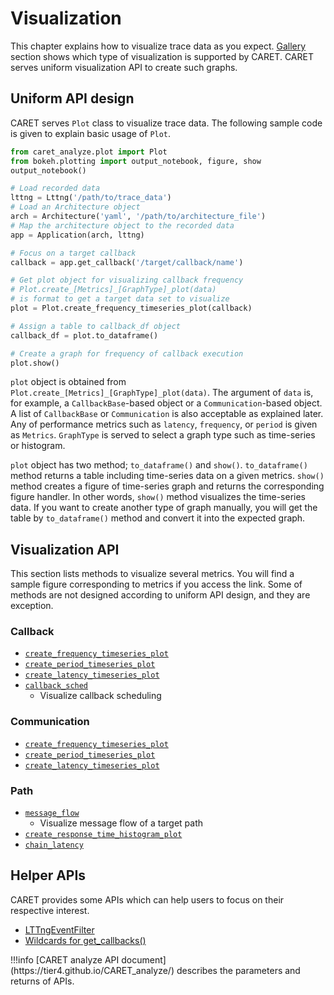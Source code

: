 # Visualization

This chapter explains how to visualize trace data as you expect. [Gallery](../gallery.md) section shows which type of visualization is supported by CARET. CARET serves uniform visualization API to create such graphs.

## Uniform API design

CARET serves `Plot` class to visualize trace data. The following sample code is given to explain basic usage of `Plot`.

```python
from caret_analyze.plot import Plot
from bokeh.plotting import output_notebook, figure, show
output_notebook()

# Load recorded data
lttng = Lttng('/path/to/trace_data')
# Load an Architecture object
arch = Architecture('yaml', '/path/to/architecture_file')
# Map the architecture object to the recorded data
app = Application(arch, lttng)

# Focus on a target callback
callback = app.get_callback('/target/callback/name')

# Get plot object for visualizing callback frequency
# Plot.create_[Metrics]_[GraphType]_plot(data)
# is format to get a target data set to visualize
plot = Plot.create_frequency_timeseries_plot(callback)

# Assign a table to callback_df object
callback_df = plot.to_dataframe()

# Create a graph for frequency of callback execution
plot.show()
```

`plot` object is obtained from `Plot.create_[Metrics]_[GraphType]_plot(data)`. The argument of `data` is, for example, a `CallbackBase`-based object or a `Communication`-based object. A list of `CallbackBase` or `Communication` is also acceptable as explained later.
Any of performance metrics such as `latency`, `frequency`, or `period` is given as `Metrics`. `GraphType` is served to select a graph type such as time-series or histogram.

`plot` object has two method; `to_dataframe()` and `show()`.
`to_dataframe()` method returns a table including time-series data on a given metrics.
`show()` method creates a figure of time-series graph and returns the corresponding figure handler. In other words, `show()` method visualizes the time-series data.
If you want to create another type of graph manually, you will get the table by `to_dataframe()` method and convert it into the expected graph.

## Visualization API

This section lists methods to visualize several metrics. You will find a sample figure corresponding to metrics if you access the link.
Some of methods are not designed according to uniform API design, and they are exception.

### Callback

- [`create_frequency_timeseries_plot`](./frequency/frequency.md#callback)
- [`create_period_timeseries_plot`](./period/period.md#callback)
- [`create_latency_timeseries_plot`](./latency/latency.md#callback)
- [`callback_sched`](./callback_scheduling/callback_scheduling_visualization.md)
  - Visualize callback scheduling

### Communication

- [`create_frequency_timeseries_plot`](./frequency/frequency.md#communication)
- [`create_period_timeseries_plot`](./period/period.md#communication)
- [`create_latency_timeseries_plot`](./latency/latency.md#communication)

### Path

- [`message_flow`](./path/message_flow.md)
  - Visualize message flow of a target path
- [`create_response_time_histogram_plot`](./path/response_time.md)
- [`chain_latency`](./path/chain_latency.md)

## Helper APIs

CARET provides some APIs which can help users to focus on their respective interest.

- [LTTngEventFilter](./filter/lttng_event_filter.md)
- [Wildcards for get_callbacks()](./search/wildcards_for_get_callbacks.md)

<prettier-ignore-start>
!!!info
    [CARET analyze API document](https://tier4.github.io/CARET_analyze/) describes the parameters and returns of APIs.
<prettier-ignore-end>
